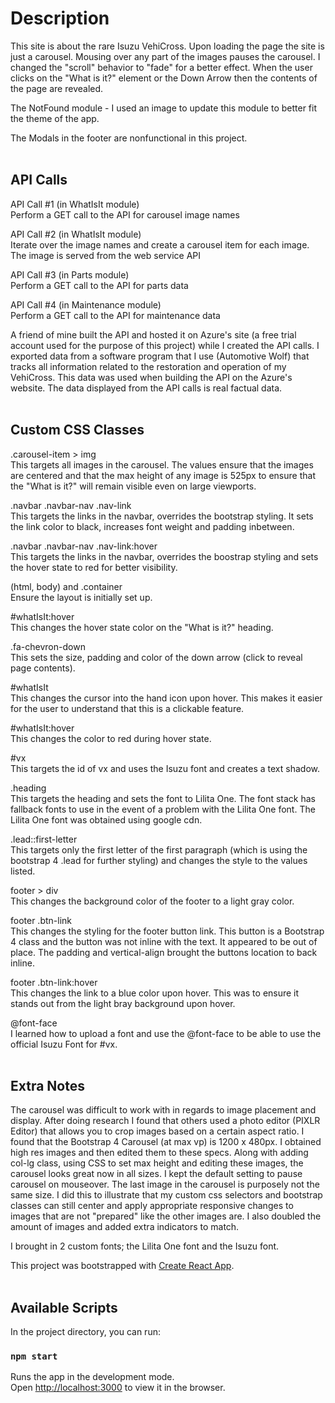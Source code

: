 # Description
This site is about the rare Isuzu VehiCross. Upon loading the page the site is just a carousel. Mousing over any part of the images pauses the carousel. I changed the "scroll" behavior to "fade" for a better effect. When the user clicks on the "What is it?" element or the Down Arrow then the contents of the page are revealed. 

The NotFound module - I used an image to update this module to better fit the theme of the app.

The Modals in the footer are nonfunctional in this project.<br><br>

## API Calls

API Call #1 (in WhatIsIt module) <br>
Perform a GET call to the API for carousel image names

API Call #2 (in WhatIsIt module) <br>
Iterate over the image names and create a carousel item for each image.  The image is served from the web service API

API Call #3 (in Parts module) <br>
Perform a GET call to the API for parts data

API Call #4 (in Maintenance module) <br>
Perform a GET call to the API for maintenance data

A friend of mine built the API and hosted it on Azure's site (a free trial account used for the purpose of this project) while I created the API calls.  I exported data from a software program that I use (Automotive Wolf) that tracks all information related to the restoration and operation of my VehiCross.  This data was used when building the API on the Azure's website.  The data displayed from the API calls is real factual data.<br><br>

## Custom CSS Classes
.carousel-item > img <br>
This targets all images in the carousel. The values ensure that the images are centered and that the max height of any image is 525px to ensure that the "What is it?" will remain visible even on large viewports.

.navbar .navbar-nav .nav-link <br>
This targets the links in the navbar, overrides the bootstrap styling. It sets the link color to black, increases font weight and padding inbetween.

.navbar .navbar-nav .nav-link:hover <br>
This targets the links in the navbar, overrides the boostrap styling and sets the hover state to red for better visibility.

(html, body) and .container <br>
Ensure the layout is initially set up.

#whatIsIt:hover <br>
This changes the hover state color on the "What is it?" heading.

.fa-chevron-down <br>
This sets the size, padding and color of the down arrow (click to reveal page contents).

#whatIsIt <br>
This changes the cursor into the hand icon upon hover. This makes it easier for the user to understand that this is a clickable feature.

#whatIsIt:hover <br>
This changes the color to red during hover state.

#vx <br>
This targets the id of vx and uses the Isuzu font and creates a text shadow.

.heading <br>
This targets the heading and sets the font to Lilita One. The font stack has fallback fonts to use in the event of a problem with the Lilita One font. The Lilita One font was obtained using google cdn.

.lead::first-letter <br>
This targets only the first letter of the first paragraph (which is using the bootstrap 4 .lead for further styling) and changes the style to the values listed.

footer > div <br>
This changes the background color of the footer to a light gray color.

footer .btn-link <br>
This changes the styling for the footer button link. This button is a Bootstrap 4 class and the button was not inline with the text. It appeared to be out of place. The padding and vertical-align brought the buttons location to back inline.

footer .btn-link:hover <br>
This changes the link to a blue color upon hover. This was to ensure it stands out from the light bray background upon hover.

@font-face <br>
I learned how to upload a font and use the @font-face to be able to use the official Isuzu Font for #vx.<br><br>

## Extra Notes

The carousel was difficult to work with in regards to image placement and display. After doing research I found that others used a photo editor (PIXLR Editor) that allows you to crop images based on a certain aspect ratio. I found that the Bootstrap 4 Carousel (at max vp) is 1200 x 480px. I obtained high res images and then edited them to these specs. Along with adding col-lg class, using CSS to set max height and editing these images, the carousel looks great now in all sizes. I kept the default setting to pause carousel on mouseover. The last image in the carousel is purposely not the same size. I did this to illustrate that my custom css selectors and bootstrap classes can still center and apply appropriate responsive changes to images that are not "prepared" like the other images are. I also doubled the amount of images and added extra indicators to match.

I brought in 2 custom fonts; the Lilita One font and the Isuzu font.

This project was bootstrapped with [Create React App](https://github.com/facebook/create-react-app). <br><br>

## Available Scripts

In the project directory, you can run:

### `npm start`

Runs the app in the development mode.<br>
Open [http://localhost:3000](http://localhost:3000) to view it in the browser.<br>